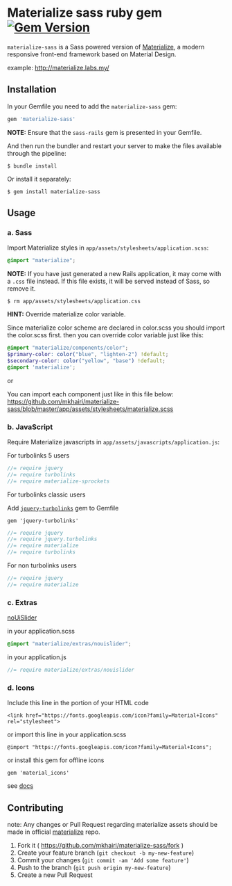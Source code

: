 # Materialize sass ruby gem [![Gem Version](https://badge.fury.io/rb/materialize-sass.svg)](http://badge.fury.io/rb/materialize-sass)

`materialize-sass` is a Sass powered version of [Materialize](http://materializecss.com), a modern responsive front-end framework based on Material Design.

example: http://materialize.labs.my/

## Installation

In your Gemfile you need to add the `materialize-sass` gem:

```ruby
gem 'materialize-sass'
```

**NOTE:** Ensure that the `sass-rails` gem is presented in your Gemfile.

And then run the bundler and restart your server to make the files available through the pipeline:

```console
$ bundle install
```

Or install it separately:

```console
$ gem install materialize-sass
```

## Usage

### a. Sass

Import Materialize styles in `app/assets/stylesheets/application.scss`:

```scss
@import "materialize";
```

**NOTE:** If you have just generated a new Rails application, it  may come with a `.css` file instead. If this file exists, it will be served instead of Sass, so remove it.

```console
$ rm app/assets/stylesheets/application.css
```

**HINT:** Override materialize color variable.

Since materialize color scheme are declared in color.scss you should import the color.scss first. then you can override color variable just like this:

```scss
@import "materialize/components/color";
$primary-color: color("blue", "lighten-2") !default;
$secondary-color: color("yellow", "base") !default;
@import 'materialize';
```

or

You can import each component just like in this file below:
https://github.com/mkhairi/materialize-sass/blob/master/app/assets/stylesheets/materialize.scss

### b. JavaScript

Require Materialize javascripts in `app/assets/javascripts/application.js`:

For turbolinks 5 users
```js
//= require jquery
//= require turbolinks
//= require materialize-sprockets
```

For turbolinks classic users

Add [`jquery-turbolinks`](https://github.com/kossnocorp/jquery.turbolinks) gem to Gemfile

``` gem 'jquery-turbolinks' ```

```js
//= require jquery
//= require jquery.turbolinks
//= require materialize
//= require turbolinks
```

For non turbolinks users
```js
//= require jquery
//= require materialize
```

### c. Extras

[noUiSlider](http://materializecss.com/forms.html#range)

in your application.scss
```scss
@import "materialize/extras/nouislider";
```
in your application.js
```js
//= require materialize/extras/nouislider
```

### d. Icons

Include this line in the <head>portion of your HTML code

``` <link href="https://fonts.googleapis.com/icon?family=Material+Icons" rel="stylesheet"> ```

or import this line in your application.scss

``` @import "https://fonts.googleapis.com/icon?family=Material+Icons"; ```

or install this gem for offline icons

``` gem 'material_icons' ```

see [docs](https://github.com/Angelmmiguel/material_icons)

## Contributing
note: Any changes or Pull Request regarding materialize assets should be made in official [materialize](https://github.com/Dogfalo/materialize) repo.

1. Fork it ( https://github.com/mkhairi/materialize-sass/fork )
2. Create your feature branch (`git checkout -b my-new-feature`)
3. Commit your changes (`git commit -am 'Add some feature'`)
4. Push to the branch (`git push origin my-new-feature`)
5. Create a new Pull Request
